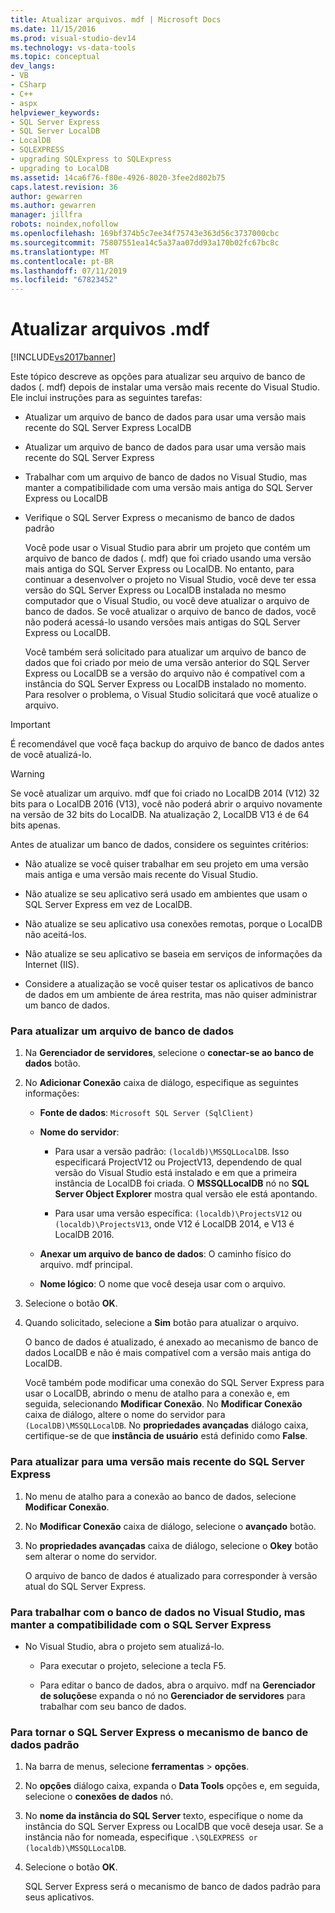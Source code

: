```yaml
---
title: Atualizar arquivos. mdf | Microsoft Docs
ms.date: 11/15/2016
ms.prod: visual-studio-dev14
ms.technology: vs-data-tools
ms.topic: conceptual
dev_langs:
- VB
- CSharp
- C++
- aspx
helpviewer_keywords:
- SQL Server Express
- SQL Server LocalDB
- LocalDB
- SQLEXPRESS
- upgrading SQLExpress to SQLExpress
- upgrading to LocalDB
ms.assetid: 14ca6f76-f80e-4926-8020-3fee2d802b75
caps.latest.revision: 36
author: gewarren
ms.author: gewarren
manager: jillfra
robots: noindex,nofollow
ms.openlocfilehash: 169bf374b5c7ee34f75743e363d56c3737000cbc
ms.sourcegitcommit: 75807551ea14c5a37aa07dd93a170b02fc67bc8c
ms.translationtype: MT
ms.contentlocale: pt-BR
ms.lasthandoff: 07/11/2019
ms.locfileid: "67823452"
---
```

# <a name="upgrade-mdf-files"></a>Atualizar arquivos .mdf
[!INCLUDE[vs2017banner](../includes/vs2017banner.md)]

Este tópico descreve as opções para atualizar seu arquivo de banco de dados (. mdf) depois de instalar uma versão mais recente do Visual Studio. Ele inclui instruções para as seguintes tarefas:  
  
- Atualizar um arquivo de banco de dados para usar uma versão mais recente do SQL Server Express LocalDB  
  
- Atualizar um arquivo de banco de dados para usar uma versão mais recente do SQL Server Express  
  
- Trabalhar com um arquivo de banco de dados no Visual Studio, mas manter a compatibilidade com uma versão mais antiga do SQL Server Express ou LocalDB  
  
- Verifique o SQL Server Express o mecanismo de banco de dados padrão  
  
  Você pode usar o Visual Studio para abrir um projeto que contém um arquivo de banco de dados (. mdf) que foi criado usando uma versão mais antiga do SQL Server Express ou LocalDB. No entanto, para continuar a desenvolver o projeto no Visual Studio, você deve ter essa versão do SQL Server Express ou LocalDB instalada no mesmo computador que o Visual Studio, ou você deve atualizar o arquivo de banco de dados. Se você atualizar o arquivo de banco de dados, você não poderá acessá-lo usando versões mais antigas do SQL Server Express ou LocalDB.  
  
  Você também será solicitado para atualizar um arquivo de banco de dados que foi criado por meio de uma versão anterior do SQL Server Express ou LocalDB se a versão do arquivo não é compatível com a instância do SQL Server Express ou LocalDB instalado no momento. Para resolver o problema, o Visual Studio solicitará que você atualize o arquivo.  
  
> [!IMPORTANT]
> É recomendável que você faça backup do arquivo de banco de dados antes de você atualizá-lo.  
  
> [!WARNING]
> Se você atualizar um arquivo. mdf que foi criado no LocalDB 2014 (V12) 32 bits para o LocalDB 2016 (V13), você não poderá abrir o arquivo novamente na versão de 32 bits do LocalDB.  Na atualização 2, LocalDB V13 é de 64 bits apenas.  
  
 Antes de atualizar um banco de dados, considere os seguintes critérios:  
  
- Não atualize se você quiser trabalhar em seu projeto em uma versão mais antiga e uma versão mais recente do Visual Studio.  
  
- Não atualize se seu aplicativo será usado em ambientes que usam o SQL Server Express em vez de LocalDB.  
  
- Não atualize se seu aplicativo usa conexões remotas, porque o LocalDB não aceitá-los.  
  
- Não atualize se seu aplicativo se baseia em serviços de informações da Internet (IIS).  
  
- Considere a atualização se você quiser testar os aplicativos de banco de dados em um ambiente de área restrita, mas não quiser administrar um banco de dados.  
  
### <a name="to-upgrade-a-database-file"></a>Para atualizar um arquivo de banco de dados  
  
1. Na **Gerenciador de servidores**, selecione o **conectar-se ao banco de dados** botão.  
  
2. No **Adicionar Conexão** caixa de diálogo, especifique as seguintes informações:  
  
   - **Fonte de dados**: `Microsoft SQL Server (SqlClient)`  
  
   - **Nome do servidor**:  
  
       - Para usar a versão padrão: `(localdb)\MSSQLLocalDB`.  Isso especificará ProjectV12 ou ProjectV13, dependendo de qual versão do Visual Studio está instalado e em que a primeira instância de LocalDB foi criada. O **MSSQLLocalDB** nó no **SQL Server Object Explorer** mostra qual versão ele está apontando.  
  
       - Para usar uma versão específica: `(localdb)\ProjectsV12` ou `(localdb)\ProjectsV13`, onde V12 é LocalDB 2014, e V13 é LocalDB 2016.  
  
   - **Anexar um arquivo de banco de dados**: O caminho físico do arquivo. mdf principal.  
  
   - **Nome lógico**: O nome que você deseja usar com o arquivo.  
  
3. Selecione o botão **OK**.  
  
4. Quando solicitado, selecione a **Sim** botão para atualizar o arquivo.  
  
   O banco de dados é atualizado, é anexado ao mecanismo de banco de dados LocalDB e não é mais compatível com a versão mais antiga do LocalDB.  
  
   Você também pode modificar uma conexão do SQL Server Express para usar o LocalDB, abrindo o menu de atalho para a conexão e, em seguida, selecionando **Modificar Conexão**. No **Modificar Conexão** caixa de diálogo, altere o nome do servidor para `(LocalDB)\MSSQLLocalDB`. No **propriedades avançadas** diálogo caixa, certifique-se de que **instância de usuário** está definido como **False**.  
  
### <a name="to-upgrade-to-a-newer-version-of-sql-server-express"></a>Para atualizar para uma versão mais recente do SQL Server Express  
  
1. No menu de atalho para a conexão ao banco de dados, selecione **Modificar Conexão**.  
  
2. No **Modificar Conexão** caixa de diálogo, selecione o **avançado** botão.  
  
3. No **propriedades avançadas** caixa de diálogo, selecione o **Okey** botão sem alterar o nome do servidor.  
  
   O arquivo de banco de dados é atualizado para corresponder à versão atual do SQL Server Express.  
  
### <a name="to-work-with-the-database-in-visual-studio-but-retain-compatibility-with-sql-server-express"></a>Para trabalhar com o banco de dados no Visual Studio, mas manter a compatibilidade com o SQL Server Express  
  
- No Visual Studio, abra o projeto sem atualizá-lo.  
  
  - Para executar o projeto, selecione a tecla F5.  

  - Para editar o banco de dados, abra o arquivo. mdf na **Gerenciador de soluções**e expanda o nó no **Gerenciador de servidores** para trabalhar com seu banco de dados.  
  
### <a name="to-make-sql-server-express-the-default-database-engine"></a>Para tornar o SQL Server Express o mecanismo de banco de dados padrão  
  
1. Na barra de menus, selecione **ferramentas** > **opções**.  
  
2. No **opções** diálogo caixa, expanda o **Data Tools** opções e, em seguida, selecione o **conexões de dados** nó.  
  
3. No **nome da instância do SQL Server** texto, especifique o nome da instância do SQL Server Express ou LocalDB que você deseja usar. Se a instância não for nomeada, especifique `.\SQLEXPRESS or (localdb)\MSSQLLocalDB`.  
  
4. Selecione o botão **OK**.  
  
   SQL Server Express será o mecanismo de banco de dados padrão para seus aplicativos.  
